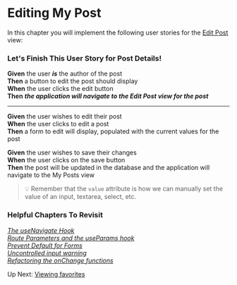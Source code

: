 # Editing My Post
In this chapter you will implement the following user stories for the [Edit Post](./LEARN_WIREFRAME.md#-edit-post) view:

### Let's Finish This User Story for Post Details!
**Given** the user ***is*** the author of the post<br>
**Then** a button to edit the post should display<br>
**When** the user clicks the edit button<br>
**Then** ***the application will navigate to the Edit Post view for the post***

---

**Given** the user wishes to edit their post<br>
**When** the user clicks to edit a post<br>
**Then** a form to edit will display, populated with the current values for the post

**Given** the user wishes to save their changes<br>
**When** the user clicks on the save button<br>
**Then** the post will be updated in the database and the application will navigate to the My Posts view

> 💡 Remember that the `value` attribute is how we can manually set the value of an input, textarea, select, etc. 

### Helpful Chapters To Revisit

*[The useNavigate Hook](./REPAIR_EMPLOYEE_EDIT.md#the-usenavigate-hook)*<br>
*[Route Parameters and the useParams hook](./REPAIR_CUST_DETAILS.md#route-parameters-and-the-useparams-hook)*<br>
*[Prevent Default for Forms](./REPAIR_EMPLOYEE_EDIT.md#prevent-default-for-forms)*<br>
*[Uncontrolled input warning](./REPAIR_EMPLOYEE_EDIT.md#whats-up-with-that-warning)*<br>
*[Refactoring the onChange functions](./REPAIR_EMPLOYEE_EDIT.md#refactoring-the-onchange-functions)*

Up Next: [Viewing favorites](./LEARN_FAVORITES.md)